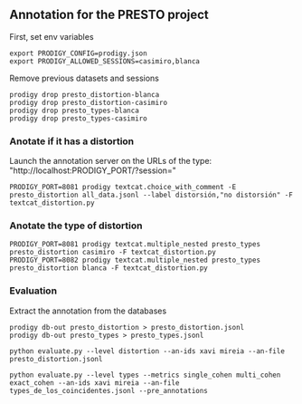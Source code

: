 ## Annotation for the PRESTO project

First, set env variables

```
export PRODIGY_CONFIG=prodigy.json
export PRODIGY_ALLOWED_SESSIONS=casimiro,blanca
```

Remove previous datasets and sessions

```
prodigy drop presto_distortion-blanca
prodigy drop presto_distortion-casimiro
prodigy drop presto_types-blanca
prodigy drop presto_types-casimiro
```
### Anotate if it has a distortion

Launch the annotation server on the URLs of the type: "http://localhost:PRODIGY_PORT/?session=<username>"

```
PRODIGY_PORT=8081 prodigy textcat.choice_with_comment -E presto_distortion all_data.jsonl --label distorsión,"no distorsión" -F textcat_distortion.py
```

### Anotate the type of distortion

```
PRODIGY_PORT=8081 prodigy textcat.multiple_nested presto_types presto_distortion casimiro -F textcat_distortion.py
PRODIGY_PORT=8082 prodigy textcat.multiple_nested presto_types presto_distortion blanca -F textcat_distortion.py
```

### Evaluation

Extract the annotation from the databases

```
prodigy db-out presto_distortion > presto_distortion.jsonl
prodigy db-out presto_types > presto_types.jsonl
```

```
python evaluate.py --level distortion --an-ids xavi mireia --an-file presto_distortion.jsonl

python evaluate.py --level types --metrics single_cohen multi_cohen exact_cohen --an-ids xavi mireia --an-file types_de_los_coincidentes.jsonl --pre_annotations
```